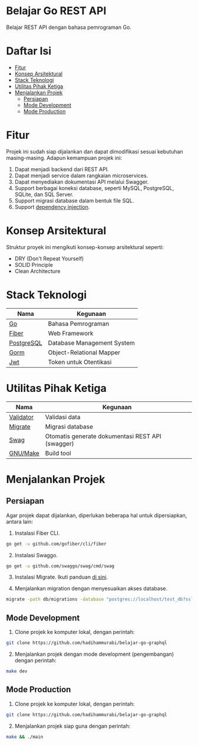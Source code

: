 # Belajar Go REST API
Belajar REST API dengan bahasa pemrograman Go.

# Daftar Isi
* [Fitur](#fitur)
* [Konsep Arsitektural](#konsep-arsitektural)
* [Stack Teknologi](#stack-teknologi)
* [Utilitas Pihak Ketiga](#utilitas-pihak-ketiga)
* [Menjalankan Projek](#menjalankan-projek)
  * [Persiapan](#persiapan)
  * [Mode Development](#mode-development)
  * [Mode Production](#mode-production)

# Fitur
Projek ini sudah siap dijalankan dan dapat dimodifikasi sesuai kebutuhan masing-masing. Adapun kemampuan projek ini:
1. Dapat menjadi backend dari REST API.
2. Dapat menjadi service dalam rangkaian microservices.
3. Dapat menyediakan dokumentasi API melalui Swagger.
4. Support berbagai koneksi database, seperti MySQL, PostgreSQL, SQLite, dan SQL Server.
5. Support migrasi database dalam bentuk file SQL.
6. Support [dependency injection](https://en.wikipedia.org/wiki/Dependency_injection).

# Konsep Arsitektural
Struktur proyek ini mengikuti konsep-konsep arsitektural seperti:
- DRY (Don't Repeat Yourself)
- SOLID Principle
- Clean Architecture

# Stack Teknologi
Nama | Kegunaan
-|-
[Go](https://golang.org) | Bahasa Pemrograman
[Fiber](https://docs.gofiber.io) | Web Framework
[PostgreSQL](https://www.postgresql.org) | Database Management System
[Gorm](https://gorm.io/index.html) | Object-Relational Mapper
[Jwt](https://jwt.io) | Token untuk Otentikasi

# Utilitas Pihak Ketiga
Nama | Kegunaan
-|-
[Validator](https://github.com/go-playground/validator) | Validasi data
[Migrate](https://github.com/golang-migrate/migrate/tree/master/cmd/migrate) | Migrasi database
[Swag](https://github.com/swaggo/swag) | Otomatis generate dokumentasi REST API (swagger)
[GNU/Make](https://www.gnu.org/software/make/) | Build tool

# Menjalankan Projek
## Persiapan
Agar projek dapat dijalankan, diperlukan beberapa hal untuk dipersiapkan, antara lain:
1. Instalasi Fiber CLI.
```bash
go get -u github.com/gofiber/cli/fiber
```
2. Instalasi Swaggo.
```bash
go get -u github.com/swaggo/swag/cmd/swag
```
3. Instalasi Migrate.
Ikuti panduan [di sini](https://github.com/golang-migrate/migrate/tree/master/cmd/migrate).

4. Menjalankan migration dengan menyesuaikan akses database.
```bash
migrate -path db/migrations -database "postgres://localhost/test_db?sslmode=disable" up
```

## Mode Development
1. Clone projek ke komputer lokal, dengan perintah:
  ```bash
  git clone https://github.com/hadihammurabi/belajar-go-graphql
  ```
2. Menjalankan projek dengan mode development (pengembangan) dengan perintah:
  ```bash
  make dev
  ```

## Mode Production
1. Clone projek ke komputer lokal, dengan perintah:
  ```bash
  git clone https://github.com/hadihammurabi/belajar-go-graphql
  ```
2. Menjalankan projek siap guna dengan perintah:
  ```bash
  make && ./main
  ```
  
